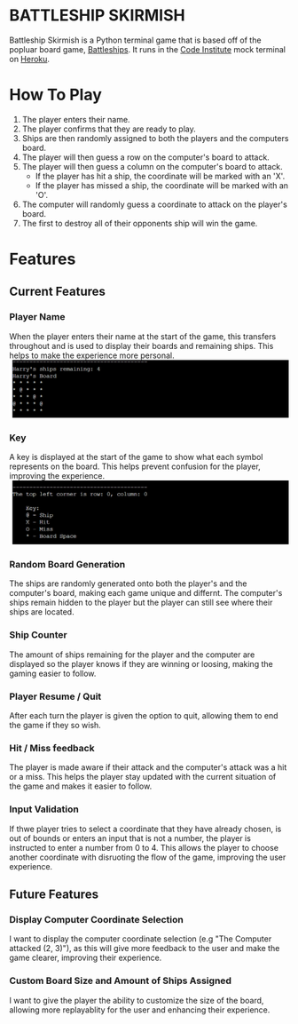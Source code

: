 # BATTLESHIP SKIRMISH
Battleship Skirmish is a Python terminal game that is based off of the popluar board game, [Battleships](https://en.wikipedia.org/wiki/Battleship_(game)). It runs in the [Code Institute](https://codeinstitute.net/) mock terminal on [Heroku](https://www.heroku.com).
# How To Play
1. The player enters their name.
2. The player confirms that they are ready to play.
3. Ships are then randomly assigned to both the players and the computers board.
4. The player will then guess a row on the computer's board to attack.
5. The player will then guess a column on the computer's board to attack.
    * If the player has hit a ship, the coordinate will be marked with an 'X'.
    * If the player has missed a ship, the coordinate will be marked with an 'O'.
6. The computer will randomly guess a coordinate to attack on the player's board.
7. The first to destroy all of their opponents ship will win the game.
# Features
## Current Features
### Player Name
When the player enters their name at the start of the game, this transfers throughout and is used to display their boards and remaining ships. This helps to make the experience more personal.
    ![Image of Player Name](readme-images/player-name.png)
### Key
A key is displayed at the start of the game to show what each symbol represents on the board. This helps prevent confusion for the player, improving the experience.
    ![Image of the Key](readme-images/key.png)
### Random Board Generation
The ships are randomly generated onto both the player's and the computer's board, making each game unique and differnt. The computer's ships remain hidden to the player but the player can still see where their ships are located.
### Ship Counter
The amount of ships remaining for the player and the computer are displayed so the player knows if they are winning or loosing, making the gaming easier to follow.
### Player Resume / Quit
After each turn the player is given the option to quit, allowing them to end the game if they so wish.
### Hit / Miss feedback
The player is made aware if their attack and the computer's attack was a hit or a miss. This helps the player stay updated with the current situation of the game and makes it easier to follow.
### Input Validation
If thwe player tries to select a coordinate that they have already chosen, is out of bounds or enters an input that is not a number, the player is instructed to enter a number from 0 to 4. This allows the player to choose another coordinate with disruoting the flow of the game, improving the user experience. 
## Future Features
### Display Computer Coordinate Selection
I want to display the computer coordinate selection (e.g "The Computer attacked (2, 3)"), as this will give more feedback to the user and make the game clearer, improving their experience.
### Custom Board Size and Amount of Ships Assigned
I want to give the player the ability to customize the size of the board, allowing more replayablity for the user and enhancing their experience.